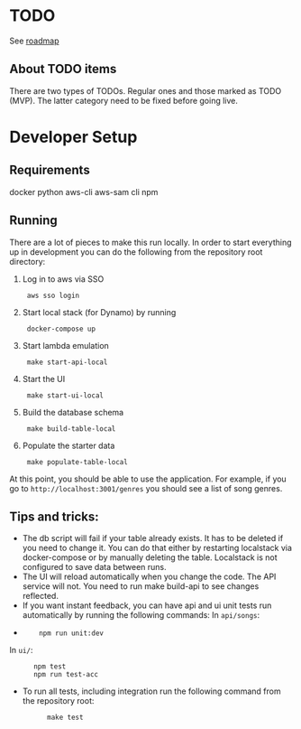 # TODO
See [roadmap](./roadmap.md)

## About TODO items
There are two types of TODOs. Regular ones and those marked as TODO (MVP). The latter category need to be fixed
before going live.


# Developer Setup

## Requirements
docker
python
aws-cli
aws-sam cli
npm

## Running

There are a lot of pieces to make this run locally. In order to start everything up in development you can do the following from the
repository root directory:

1. Log in to aws via SSO
    
        aws sso login
    
2. Start local stack (for Dynamo) by running

        docker-compose up

3. Start lambda emulation

        make start-api-local

4. Start the UI

        make start-ui-local

5. Build the database schema

        make build-table-local

6. Populate the starter data

        make populate-table-local

At this point, you should be able to use the application. For example, if you go to `http://localhost:3001/genres` you should
see a list of song genres.

## Tips and tricks:
* The db script will fail if your table already exists. It has to be deleted if you need to change it. You can do that either by
  restarting localstack via docker-compose or by manually deleting the table. Localstack is not configured to save data between runs.
* The UI will reload automatically when you change the code. The API service will not. You need to run make build-api to
  see changes reflected.
* If you want instant feedback, you can have api and ui unit tests run automatically by running the following commands:
  In `api/songs`:
*
          npm run unit:dev

In `ui/`:

          npm test
          npm run test-acc

* To run all tests, including integration run the following command from the repository root:

            make test

